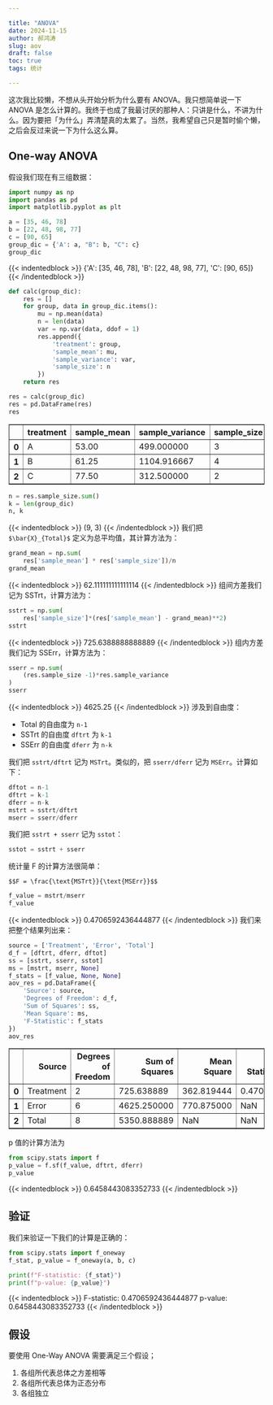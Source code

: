 ```yaml
---

title: "ANOVA"
date: 2024-11-15
author: 郝鸿涛
slug: aov
draft: false
toc: true
tags: 统计

---
```


这次我比较懒，不想从头开始分析为什么要有 ANOVA。我只想简单说一下 ANOVA 是怎么计算的。我终于也成了我最讨厌的那种人：只讲是什么，不讲为什么。因为要把「为什么」弄清楚真的太累了。当然，我希望自己只是暂时偷个懒，之后会反过来说一下为什么这么算。

## One-way ANOVA

假设我们现在有三组数据：


```python
import numpy as np 
import pandas as pd
import matplotlib.pyplot as plt 
```


```python
a = [35, 46, 78]
b = [22, 48, 98, 77]
c = [90, 65]
group_dic = {'A': a, "B": b, "C": c}
group_dic
```




{{< indentedblock >}}
{'A': [35, 46, 78], 'B': [22, 48, 98, 77], 'C': [90, 65]}
{{< /indentedblock >}}
```python
def calc(group_dic):
    res = []
    for group, data in group_dic.items():
        mu = np.mean(data)
        n = len(data)
        var = np.var(data, ddof = 1)
        res.append({
            'treatment': group,
            'sample_mean': mu,
            'sample_variance': var,
            'sample_size': n
        })
    return res
```


```python
res = calc(group_dic)
res = pd.DataFrame(res)
res
```




<div>
<style scoped>
    .dataframe tbody tr th:only-of-type {
        vertical-align: middle;
    }

    .dataframe tbody tr th {
        vertical-align: top;
    }

    .dataframe thead th {
        text-align: right;
    }
</style>
<table border="1" class="dataframe">
  <thead>
    <tr style="text-align: right;">
      <th></th>
      <th>treatment</th>
      <th>sample_mean</th>
      <th>sample_variance</th>
      <th>sample_size</th>
    </tr>
  </thead>
  <tbody>
    <tr>
      <th>0</th>
      <td>A</td>
      <td>53.00</td>
      <td>499.000000</td>
      <td>3</td>
    </tr>
    <tr>
      <th>1</th>
      <td>B</td>
      <td>61.25</td>
      <td>1104.916667</td>
      <td>4</td>
    </tr>
    <tr>
      <th>2</th>
      <td>C</td>
      <td>77.50</td>
      <td>312.500000</td>
      <td>2</td>
    </tr>
  </tbody>
</table>
</div>




```python
n = res.sample_size.sum()
k = len(group_dic)
n, k
```




{{< indentedblock >}}
(9, 3)
{{< /indentedblock >}}
我们把 `$\bar{X}_{Total}$` 定义为总平均值，其计算方法为：


```python
grand_mean = np.sum(
    res['sample_mean'] * res['sample_size'])/n
grand_mean
```




{{< indentedblock >}}
62.111111111111114
{{< /indentedblock >}}
组间方差我们记为 SSTrt，计算方法为：


```python
sstrt = np.sum(
    res['sample_size']*(res['sample_mean'] - grand_mean)**2)
sstrt
```




{{< indentedblock >}}
725.6388888888889
{{< /indentedblock >}}
组内方差我们记为 SSErr，计算方法为：


```python
sserr = np.sum(
    (res.sample_size -1)*res.sample_variance
)
sserr
```




{{< indentedblock >}}
4625.25
{{< /indentedblock >}}
涉及到自由度：

- Total 的自由度为 `n-1`
- SSTrt 的自由度 `dftrt` 为 `k-1`
- SSErr 的自由度 `dferr` 为 `n-k`

我们把 `sstrt/dftrt` 记为 `MSTrt`。类似的，把 `sserr/dferr` 记为 `MSErr`。计算如下：


```python
dftot = n-1
dftrt = k-1
dferr = n-k
mstrt = sstrt/dftrt 
mserr = sserr/dferr 
```

我们把 `sstrt + sserr` 记为 `sstot`：


```python
sstot = sstrt + sserr 
```

统计量 F 的计算方法很简单：

`$$F = \frac{\text{MSTrt}}{\text{MSErr}}$$`


```python
f_value = mstrt/mserr
f_value
```




{{< indentedblock >}}
0.4706592436444877
{{< /indentedblock >}}
我们来把整个结果列出来：


```python
source = ['Treatment', 'Error', 'Total']
d_f = [dftrt, dferr, dftot]
ss = [sstrt, sserr, sstot]
ms = [mstrt, mserr, None]
f_stats = [f_value, None, None]
aov_res = pd.DataFrame({
    'Source': source,
    'Degrees of Freedom': d_f,
    'Sum of Squares': ss,
    'Mean Square': ms,
    'F-Statistic': f_stats
})
aov_res
```




<div>
<style scoped>
    .dataframe tbody tr th:only-of-type {
        vertical-align: middle;
    }

    .dataframe tbody tr th {
        vertical-align: top;
    }

    .dataframe thead th {
        text-align: right;
    }
</style>
<table border="1" class="dataframe">
  <thead>
    <tr style="text-align: right;">
      <th></th>
      <th>Source</th>
      <th>Degrees of Freedom</th>
      <th>Sum of Squares</th>
      <th>Mean Square</th>
      <th>F-Statistic</th>
    </tr>
  </thead>
  <tbody>
    <tr>
      <th>0</th>
      <td>Treatment</td>
      <td>2</td>
      <td>725.638889</td>
      <td>362.819444</td>
      <td>0.470659</td>
    </tr>
    <tr>
      <th>1</th>
      <td>Error</td>
      <td>6</td>
      <td>4625.250000</td>
      <td>770.875000</td>
      <td>NaN</td>
    </tr>
    <tr>
      <th>2</th>
      <td>Total</td>
      <td>8</td>
      <td>5350.888889</td>
      <td>NaN</td>
      <td>NaN</td>
    </tr>
  </tbody>
</table>
</div>



p 值的计算方法为


```python
from scipy.stats import f 
p_value = f.sf(f_value, dftrt, dferr)
p_value
```




{{< indentedblock >}}
0.6458443083352733
{{< /indentedblock >}}
## 验证

我们来验证一下我们的计算是正确的：


```python
from scipy.stats import f_oneway
f_stat, p_value = f_oneway(a, b, c)

print(f"F-statistic: {f_stat}")
print(f"p-value: {p_value}")
```

{{< indentedblock >}}
F-statistic: 0.4706592436444877
p-value: 0.6458443083352733
{{< /indentedblock >}}
## 假设

要使用 One-Way ANOVA 需要满足三个假设；

1. 各组所代表总体之方差相等
2. 各组所代表总体为正态分布
3. 各组独立
